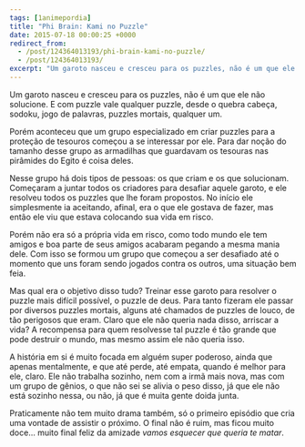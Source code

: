 ```yaml
---
tags: [1animepordia]
title: "Phi Brain: Kami no Puzzle"
date: 2015-07-18 00:00:25 +0000
redirect_from:
  - /post/124364013193/phi-brain-kami-no-puzzle/
  - /post/124364013193/
excerpt: "Um garoto nasceu e cresceu para os puzzles, não é um que ele não solucione. E com puzzle vale qualquer puzzle, desde o quebra cabeça, sodoku, jogo de palavras, puzzles mortais, qualquer um."
---
```


Um garoto nasceu e cresceu para os puzzles, não é um que ele não
solucione. E com puzzle vale qualquer puzzle, desde o quebra cabeça,
sodoku, jogo de palavras, puzzles mortais, qualquer um.

Porém aconteceu que um grupo especializado em criar puzzles para a
proteção de tesouros começou a se interessar por ele. Para dar noção do
tamanho desse grupo as armadilhas que guardavam os tesouras nas
pirâmides do Egito é coisa deles.

Nesse grupo há dois tipos de pessoas: os que criam e os que solucionam.
Começaram a juntar todos os criadores para desafiar aquele garoto, e ele
resolveu todos os puzzles que lhe foram propostos. No início ele
simplesmente ia aceitando, afinal, era o que ele gostava de fazer, mas
então ele viu que estava colocando sua vida em risco.

Porém não era só a própria vida em risco, como todo mundo ele tem amigos
e boa parte de seus amigos acabaram pegando a mesma mania dele. Com isso
se formou um grupo que começou a ser desafiado até o momento que uns
foram sendo jogados contra os outros, uma situação bem feia.

Mas qual era o objetivo disso tudo? Treinar esse garoto para resolver o
puzzle mais difícil possível, o puzzle de deus. Para tanto fizeram ele
passar por diversos puzzles mortais, alguns até chamados de puzzles de
louco, de tão perigosos que eram. Claro que ele não queria nada disso,
arriscar a vida? A recompensa para quem resolvesse tal puzzle é tão
grande que pode destruir o mundo, mas mesmo assim ele não queria isso.

A história em si é muito focada em alguém super poderoso, ainda que
apenas mentalmente, e que até perde, até empata, quando é melhor para
ele, claro. Ele não trabalha sozinho, nem com a irmã mais nova, mas com
um grupo de gênios, o que não sei se alivia o peso disso, já que ele não
está sozinho nessa, ou não, já que é muita gente doida junta.

Praticamente não tem muito drama também, só o primeiro episódio que cria
uma vontade de assistir o próximo. O final não é ruim, mas ficou muito
doce… muito final feliz da amizade *vamos esquecer que queria te
matar*.


